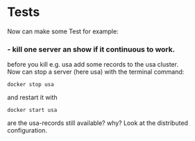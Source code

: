 # Tests
Now can make some Test for example:

### - kill one server an show if it continuous to work.

before you kill e.g. usa add some records to the usa cluster.<br/>
Now can stop a server (here usa) with the terminal command:
    
    docker stop usa
    
and restart it with

    docker start usa
    
    
are the usa-records still available? why? Look at the distributed configuration.


    

    